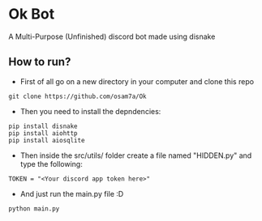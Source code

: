 # Ok Bot
A Multi-Purpose (Unfinished) discord bot made using disnake
## How to run?
- First of all go on a new directory in your computer and clone this repo
```
git clone https://github.com/osam7a/Ok
```
- Then you need to install the depndencies:
```
pip install disnake
pip install aiohttp
pip install aiosqlite
```
- Then inside the src/utils/ folder create a file named "HIDDEN.py" and type the following:
```
TOKEN = "<Your discord app token here>"
```
- And just run the main.py file :D
```
python main.py
```
